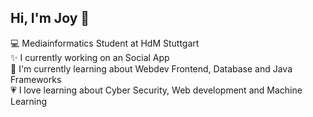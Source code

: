 ## Hi, I'm Joy 🌸

💻 Mediainformatics Student at HdM Stuttgart <br/>
✨ I currently working on an Social App <br/>
📝 I'm currently learning about Webdev Frontend, Database and Java Frameworks <br/>
💗 I love learning about Cyber Security, Web development and Machine Learning <br/>
